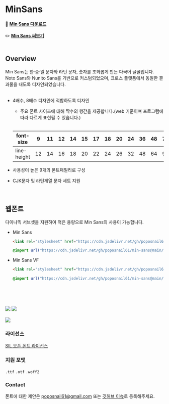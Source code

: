 # MinSans


🔗 **[Min Sans 다운로드](https://github.com/poposnail61/min-sans/releases/download/v1.3.3/fonts.zip)**
<br><br>
✏️ **[Min Sans 써보기](https://poposnail61.github.io/write/)**
<br><br>



## Overview


Min Sans는 한·중·일 문자와 라틴 문자, 숫자를 조화롭게 만든 다국어 글꼴입니다. <br>Noto Sans와 Nunito Sans를 기반으로 커스텀되었으며, 크로스 플랫폼에서 동일한 결과물을 내도록 디자인되었습니다.
<br><br>

- 4배수, 8배수 디자인에 적합하도록 디자인
    - 주요 폰트 사이즈에 대해 짝수의 행간을 제공합니다.(web 기준이며 프로그램에 따라 다르게 표현될 수 있습니다.)<br><br>
    
    | font-size | 9 | 11 | 12 | 14 | 15 | 17 | 18 | 20 | 24 | 36 | 48 | 72 | 96 |
    | --- | --- | --- | --- | --- | --- | --- | --- | --- | --- | --- | --- | --- | --- |
    | line-height | 12 | 14 | 16 | 18 | 20 | 22 | 24 | 26 | 32 | 48 | 64 | 96 | 128 |
- 사용성이 높은 9개의 폰트패밀리로 구성
- CJK문자 및 라틴계열 문자 세트 지원
<br><br><br>

## 웹폰트


다이나믹 서브셋을 지원하여 적은 용량으로 Min Sans의 사용이 가능합니다.

- Min Sans
    
    ```html
    <link rel="stylesheet" href="https://cdn.jsdelivr.net/gh/poposnail61/min-sans@main/web/css/minsans-dynamic-subset.css"/>
    ```
    
    ```css
    @import url("https://cdn.jsdelivr.net/gh/poposnail61/min-sans@main/web/css/minsans-dynamic-subset.css");
    ```
    
- Min Sans VF
    
    ```html
    <link rel="stylesheet" href="https://cdn.jsdelivr.net/gh/poposnail61/min-sans@main/web/css/minsansvf-dynamic-subset.css"/>
    ```
    
    ```css
    @import url("https://cdn.jsdelivr.net/gh/poposnail61/min-sans@main/web/css/minsansvf-dynamic-subset.css");
    ```
<br><br><br>


<img src="https://github.com/poposnail61/min-sans/blob/main/img01.jpg?raw=true">
<img src="https://github.com/poposnail61/min-sans/blob/main/img02.jpg?raw=true">
<br><br>
<img src="https://github.com/poposnail61/min-sans/blob/main/img03.jpg?raw=true">
<br>

### 라이선스

[SIL 오픈 폰트 라이선스](https://scripts.sil.org/cms/scripts/page.php?site_id=nrsi&id=OFL)

### 지원 포맷

`.ttf` `.otf` `.woff2`

### Contact

폰트에 대한 제안은 poposnail61@gmail.com 또는 [깃허브 이슈](https://github.com/poposnail61/MinSans/issues)로 등록해주세요.

<br><br>
